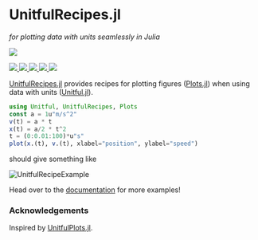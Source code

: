 # UnitfulRecipes.jl

*for plotting data with units seamlessly in Julia*

<p>
  <a href="https://jw3126.github.io/UnitfulRecipes.jl/stable/">
    <img src="https://img.shields.io/github/workflow/status/jw3126/UnitfulRecipes.jl/Documentation?style=for-the-badge&label=Documentation&logo=Read%20the%20Docs&logoColor=white">
  </a>
</p>

<p>
  <a href="https://github.com/jw3126/UnitfulRecipes.jl/actions">
    <img src="https://img.shields.io/github/workflow/status/jw3126/UnitfulRecipes.jl/Mac%20OS%20X?label=OSX&logo=Apple&logoColor=white&style=flat-square">
  </a>
  <a href="https://github.com/jw3126/UnitfulRecipes.jl/actions">
    <img src="https://img.shields.io/github/workflow/status/jw3126/UnitfulRecipes.jl/Linux?label=Linux&logo=Linux&logoColor=white&style=flat-square">
  </a>
  <a href="https://github.com/jw3126/UnitfulRecipes.jl/actions">
    <img src="https://img.shields.io/github/workflow/status/jw3126/UnitfulRecipes.jl/Windows?label=Windows&logo=Windows&logoColor=white&style=flat-square">
  </a>
  <a href="https://codecov.io/gh/jw3126/UnitfulRecipes.jl">
    <img src="https://img.shields.io/codecov/c/github/jw3126/UnitfulRecipes.jl/master?label=Codecov&logo=codecov&logoColor=white&style=flat-square">
  </a>
  <a href="https://github.com/invenia/BlueStyle">
    <img src="https://img.shields.io/badge/code%20style-blue-4495d1.svg">
  </a>
</p>

[UnitfulRecipes.jl](https://github.com/jw3126/UnitfulRecipes.jl) provides recipes for plotting figures ([Plots.jl](https://github.com/JuliaPlots/Plots.jl)) when using data with units ([Unitful.jl](https://github.com/PainterQubits/Unitful.jl)).

```julia
using Unitful, UnitfulRecipes, Plots
const a = 1u"m/s^2"
v(t) = a * t
x(t) = a/2 * t^2
t = (0:0.01:100)*u"s"
plot(x.(t), v.(t), xlabel="position", ylabel="speed")
```

should give something like

![UnitfulRecipeExample](https://user-images.githubusercontent.com/4486578/78975352-451b2700-7b57-11ea-8e7d-42c2860da51f.png)

Head over to the [documentation](https://jw3126.github.io/UnitfulRecipes.jl/stable/) for more examples!

### Acknowledgements

Inspired by [UnitfulPlots.jl](https://github.com/PainterQubits/UnitfulPlots.jl).

